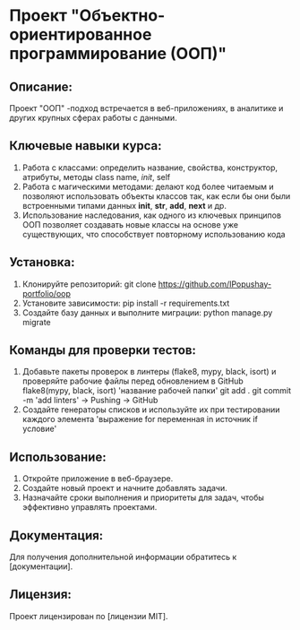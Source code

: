 # Проект "Объектно-ориентированное программирование (ООП)"
## Описание:
Проект "ООП" -подход встречается в веб-приложениях, в аналитике и других крупных 
сферах работы с данными.
## Ключевые навыки курса:
1. Работа с классами:
определить название, свойства, конструктор, атрибуты, методы
class name, _init_, self
2. Работа с магическими методами:
делают код более читаемым и позволяют использовать объекты классов так, 
как если бы они были встроенными типами данных
__init__, __str__, __add__, __next__ и др.
3. Использование наследования, как одного из ключевых принципов ООП
позволяет создавать новые классы на основе уже существующих, что способствует 
повторному использованию кода
## Установка:
1. Клонируйте репозиторий:
 git clone https://github.com/IPopushay-portfolio/oop
2. Установите зависимости:
 pip install -r requirements.txt
3. Создайте базу данных и выполните миграции:
 python manage.py migrate
## Команды для проверки тестов:
1. Добавьте пакеты проверок в линтеры (flake8, mypy, black, isort) и проверяйте рабочие файлы
перед обновлением в GitHub
 flake8(mypy, black, isort) 'название рабочей папки'
 git add .
 git commit -m 'add linters' -> Pushing -> GitHub
2. Создайте генераторы списков и используйте их при тестировании каждого элемента
 'выражение for переменная in источник if условие'
## Использование:
1. Откройте приложение в веб-браузере.
2. Создайте новый проект и начните добавлять задачи.
3. Назначайте сроки выполнения и приоритеты для задач, чтобы эффективно управлять проектами.
## Документация:
Для получения дополнительной информации обратитесь к [документации].
## Лицензия:
Проект лицензирован по [лицензии MIT].